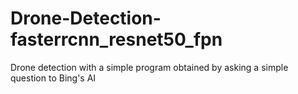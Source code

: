 # Drone-Detection-fasterrcnn_resnet50_fpn
Drone detection with a simple program obtained by asking a simple question to Bing's AI
